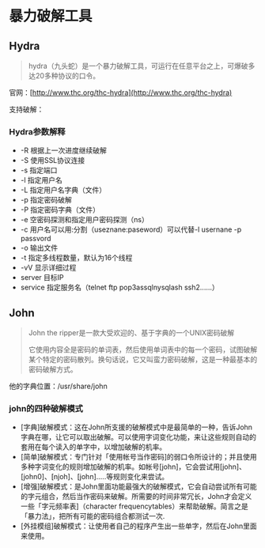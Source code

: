 # 暴力破解工具

## Hydra

> hydra（九头蛇）是一个暴力破解工具，可运行在任意平台之上，可爆破多达20多种协议的口令。

官网：[http://www.thc.org/thc-hydra](http://www.thc.org/thc-hydra)

支持破解：



### Hydra参数解释

* -R 根据上一次进度继续破解
* -S 使用SSL协议连接 
* -s 指定端口
* -l  指定用户名
* -L  指定用户名字典（文件） 
* -p  指定密码破解 
* -P  指定密码字典（文件） 
* -e  空密码探测和指定用户密码探测（ns） 
* -c  用户名可以用:分割（useznane:paseword）可以代替-l usernane -p passvord 
* -o  输出文件
* -t  指定多线程数量，默认为16个线程 
* -vV 显示详细过程 
* server 目标IP 
* service 指定服务名（telnet ftp pop3assqlnysqlash ssh2......）

## John

> John the ripper是一款大受欢迎的、基于字典的一个UNIX密码破解
>
> 它使用内容全是密码的单词表，然后使用单词表中的每一个密码，试图破解某个特定的密码散列。换句话说，它又叫蛮力密码破解，这是一种最基本的密码破解方式。

他的字典位置：/usr/share/john

### john的四种破解模式

* \[字典\]破解模式：这在John所支援的破解模式中是最简单的一种，告诉John字典在哪，让它可以取出破解。可以使用字词变化功能，来让这些规则自动的套用在每个读入的单字中，以增加破解的机率。 
* \[简单\]破解模式：专门针对「使用帐号当作密码\]的弱口令所设计的；并且使用多种字词变化的规则增加破解的机率。如帐号\[john\]，它会尝试用\[john\]、\[john0\]、\[njoh\]、\[john\].….等规则变化来尝试。 
* \[增强\]破解模式：是John里面功能最强大的破解模式，它会自动尝试所有可能的字元组合，然后当作密码来破解。所需要的时间非常冗长，John才会定义一些「字元频率表\]（character frequencytables）来帮助破解。简言之是「暴力法」，把所有可能的密码组合都测试一次. 
* \[外挂模组\]破解模式：让使用者自己的程序产生出一些单字，然后在John里面来使用。



